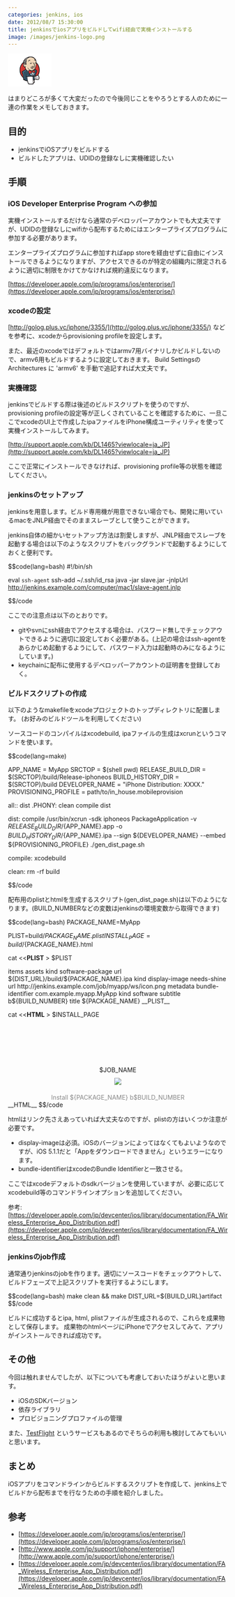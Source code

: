 ```yaml
---
categories: jenkins, ios
date: 2012/08/7 15:30:00
title: jenkinsでiosアプリをビルドしてwifi経由で実機インストールする
image: /images/jenkins-logo.png
---
```


![jenkins](/images/jenkins-logo.png)

はまりどころが多くて大変だったので今後同じことをやろうとする人のために一連の作業をメモしておきます。


## 目的

* jenkinsでiOSアプリをビルドする
* ビルドしたアプリは、UDIDの登録なしに実機確認したい

## 手順

### iOS Developer Enterprise Program への参加

実機インストールするだけなら通常のデベロッパーアカウントでも大丈夫ですが、UDIDの登録なしにwifiから配布するためにはエンタープライズプログラムに参加する必要があります。

エンタープライズプログラムに参加すればapp storeを経由せずに自由にインストールできるようになりますが、アクセスできるのが特定の組織内に限定されるように適切に制限をかけてかなければ規約違反になります。

[https://developer.apple.com/jp/programs/ios/enterprise/](https://developer.apple.com/jp/programs/ios/enterprise/)

### xcodeの設定

[http://golog.plus.vc/iphone/3355/](http://golog.plus.vc/iphone/3355/) などを参考に、xcodeからprovisioning profileを設定します。

また、最近のxcodeではデフォルトではarmv7用バイナリしかビルドしないので、armv6用もビルドするように設定しておきます。
Build SettingsのArchitectures に 'armv6' を手動で追記すれば大丈夫です。

### 実機確認

jenkinsでビルドする際は後述のビルドスクリプトを使うのですが、provisioning profileの設定等が正しくされていることを確認するために、一旦ここでxcodeのUI上で作成したipaファイルをiPhone構成ユーティリティを使って実機インストールしてみます。

[http://support.apple.com/kb/DL1465?viewlocale=ja_JP](http://support.apple.com/kb/DL1465?viewlocale=ja_JP)

ここで正常にインストールできなければ、provisioning profile等の状態を確認してください。

### jenkinsのセットアップ

jenkinsを用意します。ビルド専用機が用意できない場合でも、開発に用いているmacをJNLP経由でそのままスレーブとして使うことができます。

jenkins自体の細かいセットアップ方法は割愛しますが、JNLP経由でスレーブを起動する場合は以下のようなスクリプトをバックグランドで起動するようにしておくと便利です。

$$code(lang=bash)
#!/bin/sh

eval `ssh-agent`
ssh-add ~/.ssh/id_rsa
java -jar slave.jar -jnlpUrl http://jenkins.example.com/computer/mac1/slave-agent.jnlp

$$/code


ここでの注意点は以下のとおりです。

* gitやsvnにssh経由でアクセスする場合は、パスワード無しでチェックアウトできるように適切に設定しておく必要がある。(上記の場合はssh-agentをあらかじめ起動するようにして、パスワード入力は起動時のみになるようにしています。)
* keychainに配布に使用するデベロッパーアカウントの証明書を登録しておく。


### ビルドスクリプトの作成

以下のようなmakefileをxcodeプロジェクトのトップディレクトリに配置します。
(お好みのビルドツールを利用してください)

ソースコードのコンパイルはxcodebuild, ipaファイルの生成はxcrunというコマンドを使います。

$$code(lang=make)

APP_NAME = MyApp
SRCTOP = $(shell pwd)
RELEASE_BUILD_DIR = $(SRCTOP)/build/Release-iphoneos
BUILD_HISTORY_DIR = $(SRCTOP)/build
DEVELOPER_NAME = "iPhone Distribution: XXXX."
PROVISIONING_PROFILE = path/to/in_house.mobileprovision

all:: dist
.PHONY: clean compile dist

dist: compile
	/usr/bin/xcrun -sdk iphoneos PackageApplication -v ${RELEASE_BUILD_DIR}/${APP_NAME}.app -o ${BUILD_HISTORY_DIR}/${APP_NAME}.ipa --sign ${DEVELOPER_NAME} --embed ${PROVISIONING_PROFILE}
	./gen_dist_page.sh

compile:
	xcodebuild

clean:
	rm -rf build

$$/code


配布用のplistとhtmlを生成するスクリプト(gen_dist_page.sh)は以下のようになります。(BUILD_NUMBERなどの変数はjenkinsの環境変数から取得できます)

$$code(lang=bash)
PACKAGE_NAME=MyApp

PLIST=build/${PACKAGE_NAME}.plist
INSTALL_PAGE=build/${PACKAGE_NAME}.html

cat <<__PLIST__ > $PLIST
<?xml version="1.0" encoding="UTF-8"?>
<!DOCTYPE plist PUBLIC "-//Apple//DTD PLIST 1.0//EN" "http://www.apple.com/DTDs/PropertyList-1.0.dtd">
<plist version="1.0">
  <dict>
    <key>items</key>
    <array>
      <dict>
        <key>assets</key>
        <array>
          <dict>
            <key>kind</key>
            <string>software-package</string>
            <key>url</key>
            <string>${DIST_URL}/build/${PACKAGE_NAME}.ipa</string>
          </dict>
          <dict>
            <key>kind</key>
            <string>display-image</string>
            <key>needs-shine</key>
            <true/>
            <key>url</key>
            <string>http://jenkins.example.com/job/myapp/ws/icon.png</string>
          </dict>
        </array>
        <key>metadata</key>
        <dict>
          <key>bundle-identifier</key>
          <string>com.example.myapp.MyApp</string>
          <key>kind</key>
          <string>software</string>
          <key>subtitle</key>
          <string>b${BUILD_NUMBER}</string>
          <key>title</key>
          <string>${PACKAGE_NAME}</string>
        </dict>
      </dict>
    </array>
  </dict>
</plist>
__PLIST__

cat <<__HTML__ > $INSTALL_PAGE
<html>
  <head>
    <title>${PACKAGE_NAME}: build #$BUILD_NUMBER</title>
    <meta name="viewport" content="width=device-width, initial-scale=1.0, maximum-scale=1.0, user-scalable=0">
    </head>
    <body>
    <div style="text-align: center; vertical-align: middle; margin-top: 100px">
      <div style="padding: 10px;">$JOB_NAME</div>
      <a href="itms-services://?action=download-manifest&url=${DIST_URL}/${PLIST}"
         style="border: none; text-decoration: none; color: #888;">
        <img src="http://jenkins.example.com/job/myapp/ws/demo.png"/>
        <br /><br />
        Install ${PACKAGE_NAME} b$BUILD_NUMBER
      </a>
    </div>
  </body>
</html>
__HTML__
$$/code


htmlはリンク先さえあっていれば大丈夫なのですが、plistの方はいくつか注意が必要です。

* display-imageは必須。iOSのバージョンによってはなくてもよいようなのですが、iOS 5.1.1だと「Appをダウンロードできません」というエラーになります。
* bundle-identifierはxcodeのBundle Identifierと一致させる。


ここではxcodeデフォルトのsdkバージョンを使用していますが、必要に応じてxcodebuild等のコマンドラインオプションを追加してください。

参考:  [https://developer.apple.com/jp/devcenter/ios/library/documentation/FA_Wireless_Enterprise_App_Distribution.pdf](https://developer.apple.com/jp/devcenter/ios/library/documentation/FA_Wireless_Enterprise_App_Distribution.pdf)


### jenkinsのjob作成

通常通りjenkinsのjobを作ります。適切にソースコードをチェックアウトして、ビルドフェーズで上記スクリプトを実行するようにします。

$$code(lang=bash)
make clean && make DIST_URL=${BUILD_URL}artifact
$$/code

ビルドに成功するとipa, html, plistファイルが生成されるので、これらを成果物として保存します。
成果物のhtmlページにiPhoneでアクセスしてみて、アプリがインストールできれば成功です。

## その他

今回は触れませんでしたが、以下についても考慮しておいたほうがよいと思います。

* iOSのSDKバージョン
* 依存ライブラリ
* プロビジョニングプロファイルの管理

また、[TestFlight](https://testflightapp.com/) というサービスもあるのでそちらの利用も検討してみてもいいと思います。

## まとめ

iOSアプリをコマンドラインからビルドするスクリプトを作成して、jenkins上でビルドから配布までを行なうための手順を紹介しました。

## 参考

* [https://developer.apple.com/jp/programs/ios/enterprise/](https://developer.apple.com/jp/programs/ios/enterprise/)
* [http://www.apple.com/jp/support/iphone/enterprise/](http://www.apple.com/jp/support/iphone/enterprise/)
* [https://developer.apple.com/jp/devcenter/ios/library/documentation/FA_Wireless_Enterprise_App_Distribution.pdf](https://developer.apple.com/jp/devcenter/ios/library/documentation/FA_Wireless_Enterprise_App_Distribution.pdf)

